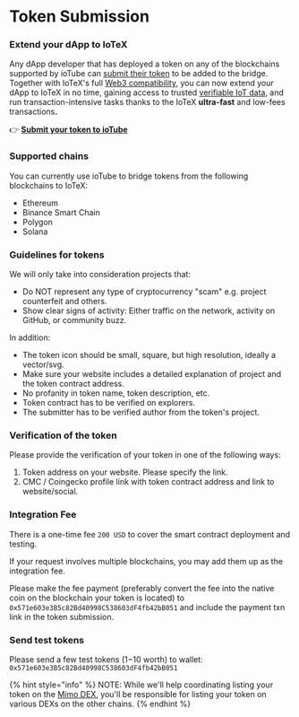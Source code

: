 # Token Submission

### Extend your dApp to IoTeX

Any dApp developer that has deployed a token on any of the blockchains supported by ioTube can [submit their token](https://github.com/iotubeproject/ioTube/issues/new?assignees=guo\&labels=Token-Pending-Review\&template=iotube-new-token-submission.md\&title=New+Token+submission) to be added to the bridge. Together with IoTeX's full [Web3 compatibility](broken-reference), you can now extend your dApp to IoTeX in no time, gaining access to trusted [verifiable IoT data](broken-reference), and run transaction-intensive tasks thanks to the IoTeX **ultra-fast** and low-fees transaction&#x73;**.**

👉 [**Submit your token to ioTube**](https://github.com/iotexproject/ioTube/issues/new?assignees=guo\&labels=Token-Pending-Review\&template=iotube-new-token-submission.md\&title=New+Token+submission)

### **Supported chains**

You can currently use ioTube to bridge tokens from the following blockchains to IoTeX:

* Ethereum
* Binance Smart Chain
* Polygon
* Solana&#x20;

### Guidelines for tokens

We will only take into consideration projects that:

* Do NOT represent any type of cryptocurrency "scam" e.g. project counterfeit and others.
* Show clear signs of activity: Either traffic on the network, activity on GitHub, or community buzz.

In addition:

* The token icon should be small, square, but high resolution, ideally a vector/svg.
* Make sure your website includes a detailed explanation of project and the token contract address.
* No profanity in token name, token description, etc.
* Token contract has to be verified on explorers.
* The submitter has to be verified author from the token's project.

### Verification of the token

Please provide the verification of your token in one of the following ways:

1. Token address on your website. Please specify the link.
2. CMC / Coingecko profile link with token contract address and link to website/social.

### Integration Fee

There is a one-time fee `200 USD` to cover the smart contract deployment and testing.&#x20;

If your request involves multiple blockchains, you may add them up as the integration fee.

Please make the fee payment (preferably convert the fee into the native coin on the blockchain your token is located) to `0x571e603e3B5c82Bd40998C538603dF4fb42bB051` and include the payment txn link in the token submission.

### Send test tokens

Please send a few test tokens ($1-$10 worth) to wallet: `0x571e603e3B5c82Bd40998C538603dF4fb42bB051`

{% hint style="info" %}
NOTE: While we'll help coordinating listing your token on the [Mimo DEX](https://mimo.exchange/), you'll be responsible for listing your token on various DEXs on the other chains.&#x20;
{% endhint %}

